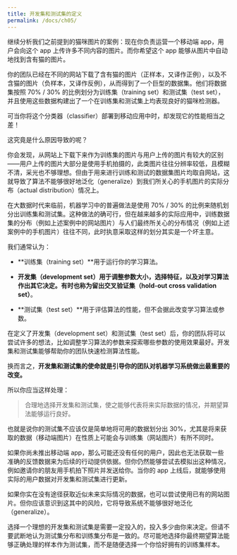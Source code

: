 ```yaml
---
title: 开发集和测试集的定义
permalink: /docs/ch05/
---
```


继续分析我们之前提到的猫咪图片的案例：现在你负责运营一个移动端 app，用户会向这个 app 上传许多不同内容的图片。而你希望这个 app 能够从图片中自动地找到含有猫的图片。

你的团队已经在不同的网站下载了含有猫的图片（正样本，又译作正例），以及不含猫的图片（负样本，又译作反例），从而得到了一个巨型的数据集。他们将数据集按照 70% / 30% 的比例划分为训练集（training set）和测试集（test set），并且使用这些数据构建出了一个在训练集和测试集上均表现良好的猫咪检测器。

可当你将这个分类器（classifier）部署到移动应用中时，却发现它的性能相当之差！

这究竟是什么原因导致的呢？

你会发现，从网站上下载下来作为训练集的图片与用户上传的图片有较大的区别——用户上传的图片大部分是使用手机拍摄的，此类图片往往分辨率较低，且模糊不清，采光也不够理想。但由于用来进行训练和测试的数据集图片均取自网站，这就导致了算法不能够很好地泛化（generalize）到我们所关心的手机图片的实际分布（actual distribution）情况上。

在大数据时代来临前，机器学习中的普遍做法是使用 70% / 30% 的比例来随机划分出训练集和测试集。这种做法的确可行，但在越来越多的实际应用中，训练数据集的分布（例如上述案例中的网站图片）与人们最终所关心的分布情况（例如上述案例中的手机图片）往往不同，此时执意采取这样的划分其实是一个坏主意。

我们通常认为：

- **训练集（training set）**用于运行你的学习算法。

- **开发集（development set）**用于调整参数大小，选择特征，以及对学习算法作出其它决定。有时也称为**留出交叉验证集（hold-out cross validation set）**。

- **测试集（test set）**用于评估算法的性能，但不会据此改变学习算法或参数。

在定义了开发集（development set）和测试集（test set）后，你的团队将可以尝试许多的想法，比如调整学习算法的参数来探索哪些参数的使用效果最好。开发集和测试集能够帮助你的团队快速检测算法性能。

换而言之，**开发集和测试集的使命就是引导你的团队对机器学习系统做出最重要的改变。**

所以你应当这样处理：

 > 合理地选择开发集和测试集，使之能够代表将来实际数据的情况，并期望算法能够运行良好。

也就是说你的测试集不应该仅是简单地将可用的数据划分出 30%，尤其是将来获取的数据（移动端图片）在性质上可能会与训练集（网站图片）有所不同时。

如果你尚未推出移动端 app，那么可能还没有任何的用户，因此也无法获取一些准确的反馈数据来为后续的行动提供依据。但你仍然能够尝试去模拟出这种情况，例如邀请你的朋友用手机拍下照片并发送给你。当你的 app 上线后，就能够使用实际的用户数据对开发集和测试集进行更新。

如果你实在没有途径获取近似未来实际情况的数据，也可以尝试使用已有的网站图片。但你应该意识到这其中的风险，它将导致系统不能够很好地泛化（generalize）。

选择一个理想的开发集和测试集是需要一定投入的，投入多少由你来决定。但请不要武断地认为测试集分布和训练集分布是一致的。尽可能地选择你最终期望算法能够正确处理的样本作为测试集，而不是随便选择一个你恰好拥有的训练集样本。
